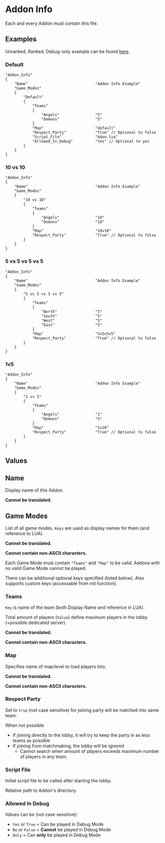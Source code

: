 # Addon Info

Each and every Addon must contain this file.

## Examples

Unranked, Ranked, Debug-only example can be found [here](Addon_Info.kv).

### Default

```
"Addon_Info"
{
    "Name"                              "Addon Info Example"
    "Game_Modes"
    {
        "Default"
        {
            "Teams"
            {
                "Angels"                "5"
                "Demons"                "5"
            }
            "Map"                       "default"
            "Respect_Party"             "True" // Optional to false
            "Script_File"               "Adon.lua"
            "Allowed_In_Debug"          "Yes" // Optional to yes 
        }
    }
}
```

### 10 vs 10
```
"Addon_Info"
{
    "Name"                              "Addon Info Example"
    "Game_Modes"
    {
        "10 vs 10"
        {
            "Teams"
            {
                "Angels"                "10"
                "Demons"                "10"
            }
            "Map"                       "10v10"
            "Respect_Party"             "True" // Optional to false
        }
    }
}
```

### 5 vs 5 vs 5 vs 5
```
"Addon_Info"
{
    "Name"                              "Addon Info Example"
    "Game_Modes"
    {
        "5 vs 5 vs 5 vs 5"
        {
            "Teams"
            {
                "North"                 "5"
                "South"                 "5"
                "West"                  "5"
                "East"                  "5"
            }
            "Map"                       "5v5v5v5"
            "Respect_Party"             "True" // Optional to false
        }
    }
}
```

### 1v5
```
"Addon_Info"
{
    "Name"                              "Addon Info Example"
    "Game_Modes"
    {
        "1 vs 5"
        {
            "Teams"
            {
                "Angels"                "1"
                "Demons"                "5"
            }
            "Map"                       "1v10"
            "Respect_Party"             "True" // Optional to false
        }
    }
}
```

## Values

## Name
Display name of this Addon.

**Cannot be translated.**

## Game Modes
List of all game modes.
`Keys` are used as display names for them (and reference to LUA).

**Cannot be translated.**

**Cannot contain non-ASCII characters.**

Each Game Mode must contain `"Teams"` and `"Map"` to be valid.
Addons with no valid Game Mode cannot be played.

There can be additional optional keys specified (listed below).
Also supports custom keys (accessable from init function).

### Teams
`Key` is name of the team (both Display Name and reference in LUA).

Total amount of players (`Value`) define maximum players in the lobby (+possible dedicated server).

**Cannot be translated.**

**Cannot contain non-ASCII characters.**

### Map
Specifies name of map/level to load players into.

**Cannot be translated.**

**Cannot contain non-ASCII characters.**

### Respect Party
Set to `true` (not case sensitive) for joining party will be matched into same team.

When not possible
- If joining directly to the lobby, it will try to keep the party in as less teams as possible
- If joining from matchmaking, the lobby will be ignored
  - Cannot search when amount of players exceeds maximum number of players in any team.

### Script File
Initial script file to be called after starting the lobby.

Relative path to Addon's directory.

### Allowed In Debug
Values can be (not case sensitive):
- `Yes` or `True` = Can be played in Debug Mode
- `No` or `False` = **Cannot** be played in Debug Mode
- `Only` = Can **only** be played in Debug Mode
